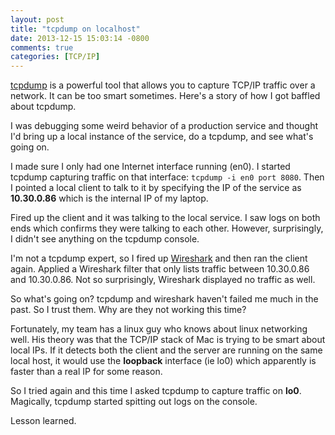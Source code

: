 ```yaml
---
layout: post
title: "tcpdump on localhost"
date: 2013-12-15 15:03:14 -0800
comments: true
categories: [TCP/IP]
---
```


[tcpdump](http://en.wikipedia.org/wiki/Tcpdump) is a powerful tool that allows
you to capture TCP/IP traffic over a network. It can be too smart sometimes.
Here's a story of how I got baffled about tcpdump.

I was debugging some weird behavior of a production service and thought I'd
bring up a local instance of the service, do a tcpdump, and see what's going on.

I made sure I only had one Internet interface running (en0). I started tcpdump
capturing traffic on that interface: `tcpdump -i en0 port 8080`. Then I pointed
a local client to talk to it by specifying the IP of the service as
**10.30.0.86** which is the internal IP of my laptop.

Fired up the client and it was talking to the local service. I saw logs on both
ends which confirms they were talking to each other. However, surprisingly, I
didn't see anything on the tcpdump console.

I'm not a tcpdump expert, so I fired up [Wireshark](http://www.wireshark.org/)
and then ran the client again. Applied a Wireshark filter that only lists
traffic between 10.30.0.86 and 10.30.0.86. Not so surprisingly, Wireshark
displayed no traffic as well.

So what's going on? tcpdump and wireshark haven't failed me much in the past. So
I trust them. Why are they not working this time?

Fortunately, my team has a linux guy who knows about linux networking well. His
theory was that the TCP/IP stack of Mac is trying to be smart about
local IPs. If it detects both the client and the server are running on
the same local host, it would use the **loopback** interface (ie lo0)
which apparently is faster than a real IP for some reason.

So I tried again and this time I asked tcpdump to capture traffic on **lo0**.
Magically, tcpdump started spitting out logs on the console.

Lesson learned.
